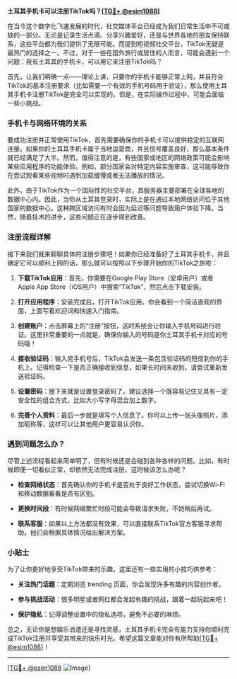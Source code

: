 **土耳其手机卡可以注册TikTok吗？[[TG💪+ @esim1088](https://t.me/s/esim1088)]**

在当今这个数字化飞速发展的时代，社交媒体平台已经成为我们日常生活中不可或缺的一部分。无论是记录生活点滴、分享兴趣爱好，还是与世界各地的朋友保持联系，这些平台都为我们提供了无限可能。而提到短视频社交平台，TikTok无疑是最热门的选择之一。不过，对于一些在国外旅行或居住的人而言，可能会遇到一个问题：我有土耳其的手机卡，可以用它来注册TikTok吗？

首先，让我们明确一点——理论上讲，只要你的手机卡能够正常上网，并且符合TikTok的基本注册要求（比如需要一个有效的手机号码用于验证），那么使用土耳其手机卡注册TikTok是完全可以实现的。但是，在实际操作过程中，可能会面临一些小挑战。

### 手机卡与网络环境的关系

要成功注册并正常使用TikTok，首先需要确保你的手机卡可以提供稳定的互联网连接。如果你的土耳其手机卡属于当地运营商，并且信号覆盖良好，那么基本条件就已经满足了大半。然而，值得注意的是，有些国家或地区的网络政策可能会影响某些应用程序的功能体验。例如，部分国家会对特定内容实施审查，这可能导致你在尝试观看某些视频时遇到加载缓慢或者无法播放的情况。

此外，由于TikTok作为一个国际性的社交平台，其服务器主要部署在全球各地的数据中心内。因此，当你从土耳其登录时，实际上是在通过本地网络访问位于其他国家的数据中心。这种跨区域访问有时会因为延迟等问题导致用户体验下降。当然，随着技术的进步，这些问题正在逐步得到改善。

### 注册流程详解

接下来我们就来聊聊具体的注册步骤吧！如果你已经准备好了土耳其手机卡，并且确定它可以顺利上网的话，那么就可以按照以下步骤开始你的TikTok之旅啦：

1. **下载TikTok应用**：首先，你需要在Google Play Store（安卓用户）或者Apple App Store（iOS用户）中搜索“TikTok”，然后点击下载安装。
   
2. **打开应用程序**：安装完成后，打开TikTok应用。你会看到一个简洁直观的界面，上面写着欢迎词和快速入门指南。

3. **创建账户**：点击屏幕上的“注册”按钮，这时系统会让你输入手机号码进行验证。这里非常重要的一点就是，确保你输入的号码是你土耳其手机卡对应的号码哦！

4. **接收验证码**：输入完手机号后，TikTok会发送一条包含验证码的短信到你的手机上。记得检查一下是否正确接收到信息，如果长时间未收到，请尝试重新发送验证码。

5. **设置密码**：接下来就是设置登录密码了。建议选择一个既容易记住又具有一定安全性的组合方式，比如大小写字母混合加上数字。

6. **完善个人资料**：最后一步就是填写个人信息了。你可以上传一张头像照片，添加昵称等，这样可以让其他用户更容易认识你。

### 遇到问题怎么办？

尽管上述流程看起来简单明了，但有时候还是会碰到各种各样的问题。比如，有时候即便一切看似正常，却依然无法完成注册。这时候该怎么办呢？

- **检查网络状态**：首先确认你的手机卡是否处于良好工作状态，尝试切换Wi-Fi和移动数据看看是否有区别。
  
- **更换时间段**：有时候网络繁忙时段可能会导致请求失败，不妨稍后再试。

- **联系客服**：如果以上方法都没有效果，可以直接联系TikTok官方客服寻求帮助。他们会根据具体情况给出解决方案。

### 小贴士

为了让你更好地享受TikTok带来的乐趣，这里还有一些实用的小技巧供参考：

- **关注热门话题**：定期浏览 trending 页面，你会发现许多有趣的内容创作者。
  
- **参与挑战活动**：很多明星或者网红都会发起有趣的挑战，跟着一起玩起来吧！

- **保护隐私**：记得调整设置中的隐私选项，避免不必要的麻烦。

总之，无论你是想娱乐消遣还是寻找灵感，土耳其手机卡完全有能力支持你顺利完成TikTok注册并享受其带来的快乐时光。希望这篇文章能对你有所帮助[[TG💪+ @esim1088](https://t.me/s/esim1088)]！

---

[[TG💪+ @esim1088](https://t.me/s/esim1088) ![Image](https://i.postimg.cc/4NQfJmqS/Snipaste-2025-05-13-00-14-12.png)]